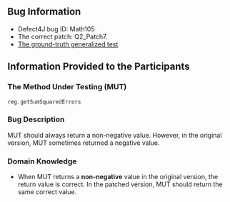 ## Bug Information

- Defect4J bug ID: Math105
- The correct patch: Q2_Patch7.
- [The ground-truth generalized test](https://github.com/PLaSE-UNIST/poracle/blob/master/deltas/Math/Math_bug105/src/test/org/apache/commons/math/stat/regression/JQF_SimpleRegressionTest.java)

## Information Provided to the Participants

### The Method Under Testing (MUT)

`reg.getSumSquaredErrors`

### Bug Description

MUT should always return a non-negative value. However, in the original version, MUT sometimes returned a negative value.

### Domain Knowledge

- When MUT returns a **non-negative** value in the original version, the return value is correct. In the patched version, MUT should return the same correct value.
